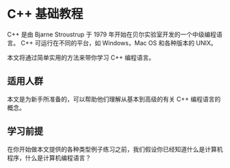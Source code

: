 # C++ 基础教程

C++ 是由 Bjarne Stroustrup 于 1979 年开始在贝尔实验室开发的一个中级编程语言。 C++ 可运行在不同的平台，如 Windows，Mac OS 和各种版本的 UNIX。

本文将通过简单实用的方法来带你学习 C++ 编程语言。

## 适用人群

本文是为新手所准备的，可以帮助他们理解从基本到高级的有关 C++ 编程语言的概念。

## 学习前提

在你开始做本文提供的各种类型例子练习之前，我们假设你已经知道什么是计算机程序，什么是计算机编程语言？
